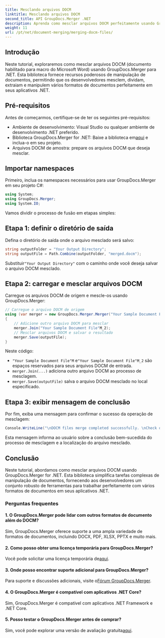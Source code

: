 ```yaml
---
title: Mesclando arquivos DOCM
linktitle: Mesclando arquivos DOCM
second_title: API GroupDocs.Merger .NET
description: Aprenda como mesclar arquivos DOCM perfeitamente usando GroupDocs.Merger for .NET. Manipulação de documentos simples e eficiente para aplicativos .NET.
weight: 11
url: /pt/net/document-merging/merging-docm-files/
---
```

## Introdução
Neste tutorial, exploraremos como mesclar arquivos DOCM (documento habilitado para macro do Microsoft Word) usando GroupDocs.Merger para .NET. Esta biblioteca fornece recursos poderosos de manipulação de documentos, permitindo que os desenvolvedores mesclem, dividam, extraiam e manipulem vários formatos de documentos perfeitamente em seus aplicativos .NET.
## Pré-requisitos
Antes de começarmos, certifique-se de ter os seguintes pré-requisitos:
- Ambiente de desenvolvimento: Visual Studio ou qualquer ambiente de desenvolvimento .NET preferido.
-  Biblioteca GroupDocs.Merger for .NET: Baixe a biblioteca em[aqui](https://releases.groupdocs.com/merger/net/) e inclua-o em seu projeto.
- Arquivos DOCM de amostra: prepare os arquivos DOCM que deseja mesclar.
  

## Importar namespaces
Primeiro, inclua os namespaces necessários para usar GroupDocs.Merger em seu projeto C#:
```csharp
using System; 
using GroupDocs.Merger;
using System.IO;
```

Vamos dividir o processo de fusão em etapas simples:
## Etapa 1: definir o diretório de saída
Defina o diretório de saída onde o arquivo mesclado será salvo:
```csharp
string outputFolder = "Your Output Directory";
string outputFile = Path.Combine(outputFolder, "merged.docm");
```
 Substituir`"Your Output Directory"` com o caminho onde você deseja salvar o arquivo DOCM mesclado.
## Etapa 2: carregar e mesclar arquivos DOCM
Carregue os arquivos DOCM de origem e mescle-os usando GroupDocs.Merger:
```csharp
// Carregue o arquivo DOCM de origem
using (var merger = new GroupDocs.Merger.Merger("Your Sample Document File"M))
{
    // Adicione outro arquivo DOCM para mesclar
    merger.Join("Your Sample Document File"M_2);
    // Mesclar arquivos DOCM e salvar o resultado
    merger.Save(outputFile);
}
```
Neste código:
- `"Your Sample Document File"M` e`"Your Sample Document File"M_2` são espaços reservados para seus arquivos DOCM de entrada.
- `merger.Join(...)` adiciona outro arquivo DOCM ao processo de mesclagem.
- `merger.Save(outputFile)` salva o arquivo DOCM mesclado no local especificado.
## Etapa 3: exibir mensagem de conclusão
Por fim, exiba uma mensagem para confirmar o sucesso da operação de mesclagem:
```csharp
Console.WriteLine("\nDOCM files merge completed successfully. \nCheck output in {0}", outputFolder);
```
Esta mensagem informa ao usuário sobre a conclusão bem-sucedida do processo de mesclagem e a localização do arquivo mesclado.

## Conclusão
Neste tutorial, abordamos como mesclar arquivos DOCM usando GroupDocs.Merger for .NET. Esta biblioteca simplifica tarefas complexas de manipulação de documentos, fornecendo aos desenvolvedores um conjunto robusto de ferramentas para trabalhar perfeitamente com vários formatos de documentos em seus aplicativos .NET.

### Perguntas frequentes
#### 1. O GroupDocs.Merger pode lidar com outros formatos de documento além do DOCM?
Sim, GroupDocs.Merger oferece suporte a uma ampla variedade de formatos de documentos, incluindo DOCX, PDF, XLSX, PPTX e muito mais.
#### 2. Como posso obter uma licença temporária para GroupDocs.Merger?
 Você pode solicitar uma licença temporária de[aqui](https://purchase.groupdocs.com/temporary-license/).
#### 3. Onde posso encontrar suporte adicional para GroupDocs.Merger?
 Para suporte e discussões adicionais, visite o[Fórum GroupDocs.Merger](https://forum.groupdocs.com/c/merger/32).
#### 4. O GroupDocs.Merger é compatível com aplicativos .NET Core?
Sim, GroupDocs.Merger é compatível com aplicativos .NET Framework e .NET Core.
#### 5. Posso testar o GroupDocs.Merger antes de comprar?
 Sim, você pode explorar uma versão de avaliação gratuita[aqui](https://releases.groupdocs.com/).